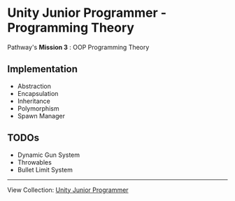 # Unity Junior Programmer - Programming Theory
Pathway's <b>Mission 3</b> : OOP Programming Theory

## Implementation 
- Abstraction
- Encapsulation
- Inheritance
- Polymorphism
- Spawn Manager

## TODOs
- Dynamic Gun System
- Throwables
- Bullet Limit System

---
View Collection: <a href="https://github.com/jazersalazar/Unity-Junior-Programmer">Unity Junior Programmer</a>
